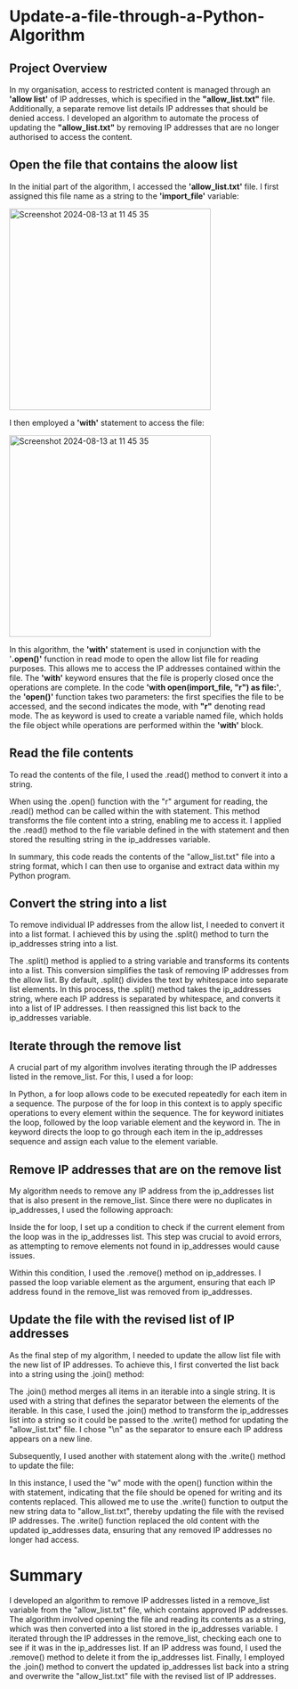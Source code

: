 # Update-a-file-through-a-Python-Algorithm
## Project Overview
In my organisation, access to restricted content is managed through an **'allow list'** of IP addresses, which is specified in the **"allow_list.txt"** file. Additionally, a separate remove list details IP addresses that should be denied access. I developed an algorithm to automate the process of updating the **"allow_list.txt"** by removing IP addresses that are no longer authorised to access the content.

## Open the file that contains the aloow list

In the initial part of the algorithm, I accessed the **'allow_list.txt'** file. I first assigned this file name as a string to the **'import_file'** variable:

<img width="362" alt="Screenshot 2024-08-13 at 11 45 35" src="https://github.com/user-attachments/assets/a03285c7-1a7b-41df-87db-6acf83f090f0">


I then employed a **'with'** statement to access the file:

<img width="362" alt="Screenshot 2024-08-13 at 11 45 35" src="https://github.com/user-attachments/assets/44b30618-f02d-413b-989a-f7cdc5fa5508">

In this algorithm, the **'with'** statement is used in conjunction with the '**.open()'** function in read mode to open the allow list file for reading purposes. This allows me to access the IP addresses contained within the file. The **'with'** keyword ensures that the file is properly closed once the operations are complete. In the code **'with open(import_file, "r") as file:'**, the **'open()'** function takes two parameters: the first specifies the file to be accessed, and the second indicates the mode, with **"r"** denoting read mode. The as keyword is used to create a variable named file, which holds the file object while operations are performed within the **'with'** block.


## Read the file contents

To read the contents of the file, I used the .read() method to convert it into a string.

When using the .open() function with the "r" argument for reading, the .read() method can be called within the with statement. This method transforms the file content into a string, enabling me to access it. I applied the .read() method to the file variable defined in the with statement and then stored the resulting string in the ip_addresses variable.

In summary, this code reads the contents of the "allow_list.txt" file into a string format, which I can then use to organise and extract data within my Python program.

## Convert the string into a list

To remove individual IP addresses from the allow list, I needed to convert it into a list format. I achieved this by using the .split() method to turn the ip_addresses string into a list.


The .split() method is applied to a string variable and transforms its contents into a list. This conversion simplifies the task of removing IP addresses from the allow list. By default, .split() divides the text by whitespace into separate list elements. In this process, the .split() method takes the ip_addresses string, where each IP address is separated by whitespace, and converts it into a list of IP addresses. I then reassigned this list back to the ip_addresses variable.

## Iterate through the remove list


A crucial part of my algorithm involves iterating through the IP addresses listed in the remove_list. For this, I used a for loop:

In Python, a for loop allows code to be executed repeatedly for each item in a sequence. The purpose of the for loop in this context is to apply specific operations to every element within the sequence. The for keyword initiates the loop, followed by the loop variable element and the keyword in. The in keyword directs the loop to go through each item in the ip_addresses sequence and assign each value to the element variable.

## Remove IP addresses that are on the remove list

My algorithm needs to remove any IP address from the ip_addresses list that is also present in the remove_list. Since there were no duplicates in ip_addresses, I used the following approach:

Inside the for loop, I set up a condition to check if the current element from the loop was in the ip_addresses list. This step was crucial to avoid errors, as attempting to remove elements not found in ip_addresses would cause issues.

Within this condition, I used the .remove() method on ip_addresses. I passed the loop variable element as the argument, ensuring that each IP address found in the remove_list was removed from ip_addresses.

## Update the file with the revised list of IP addresses

As the final step of my algorithm, I needed to update the allow list file with the new list of IP addresses. To achieve this, I first converted the list back into a string using the .join() method:

The .join() method merges all items in an iterable into a single string. It is used with a string that defines the separator between the elements of the iterable. In this case, I used the .join() method to transform the ip_addresses list into a string so it could be passed to the .write() method for updating the "allow_list.txt" file. I chose "\n" as the separator to ensure each IP address appears on a new line.

Subsequently, I used another with statement along with the .write() method to update the file:

In this instance, I used the "w" mode with the open() function within the with statement, indicating that the file should be opened for writing and its contents replaced. This allowed me to use the .write() function to output the new string data to "allow_list.txt", thereby updating the file with the revised IP addresses. The .write() function replaced the old content with the updated ip_addresses data, ensuring that any removed IP addresses no longer had access.

# Summary

I developed an algorithm to remove IP addresses listed in a remove_list variable from the "allow_list.txt" file, which contains approved IP addresses. The algorithm involved opening the file and reading its contents as a string, which was then converted into a list stored in the ip_addresses variable. I iterated through the IP addresses in the remove_list, checking each one to see if it was in the ip_addresses list. If an IP address was found, I used the .remove() method to delete it from the ip_addresses list. Finally, I employed the .join() method to convert the updated ip_addresses list back into a string and overwrite the "allow_list.txt" file with the revised list of IP addresses.

